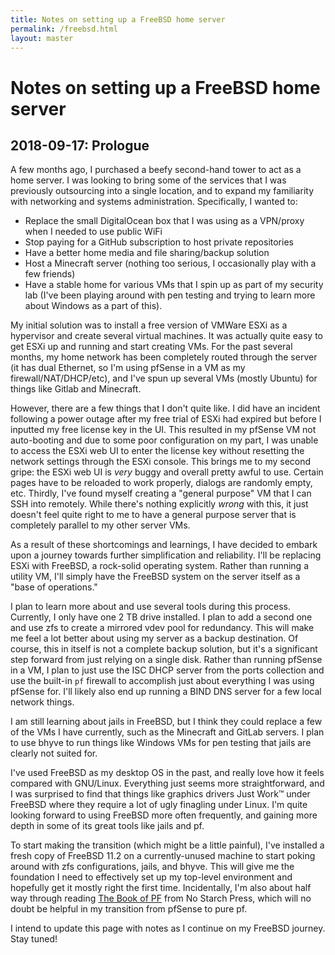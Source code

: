 ```yaml
---
title: Notes on setting up a FreeBSD home server
permalink: /freebsd.html
layout: master
---
```


# Notes on setting up a FreeBSD home server

## 2018-09-17: Prologue

A few months ago, I purchased a beefy second-hand tower to act as a home server.
I was looking to bring some of the services that I was previously outsourcing
into a single location, and to expand my familiarity with networking and systems
administration. Specifically, I wanted to:

- Replace the small DigitalOcean box that I was using as a VPN/proxy when I
  needed to use public WiFi
- Stop paying for a GitHub subscription to host private repositories
- Have a better home media and file sharing/backup solution
- Host a Minecraft server (nothing too serious, I occasionally play with a few
  friends)
- Have a stable home for various VMs that I spin up as part of my security lab
  (I've been playing around with pen testing and trying to learn more about
  Windows as a part of this).

My initial solution was to install a free version of VMWare ESXi as a hypervisor
and create several virtual machines. It was actually quite easy to get ESXi up
and running and start creating VMs. For the past several months, my home network
has been completely routed through the server (it has dual Ethernet, so I'm
using pfSense in a VM as my firewall/NAT/DHCP/etc), and I've spun up several VMs
(mostly Ubuntu) for things like Gitlab and Minecraft.

However, there are a few things that I don't quite like. I did have an incident
following a power outage after my free trial of ESXi had expired but before I
inputted my free license key in the UI. This resulted in my pfSense VM not
auto-booting and due to some poor configuration on my part, I was unable to
access the ESXi web UI to enter the license key without resetting the network
settings through the ESXi console. This brings me to my second gripe: the ESXi
web UI is _very_ buggy and overall pretty awful to use. Certain pages have to be
reloaded to work properly, dialogs are randomly empty, etc. Thirdly, I've found
myself creating a "general purpose" VM that I can SSH into remotely. While
there's nothing explicitly _wrong_ with this, it just doesn't feel quite right
to me to have a general purpose server that is completely parallel to my other
server VMs.

As a result of these shortcomings and learnings, I have decided to embark upon a
journey towards further simplification and reliability. I'll be replacing ESXi
with FreeBSD, a rock-solid operating system. Rather than running a utility VM,
I'll simply have the FreeBSD system on the server itself as a "base of
operations."

I plan to learn more about and use several tools during this process. Currently,
I only have one 2 TB drive installed. I plan to add a second one and use zfs to
create a mirrored vdev pool for redundancy. This will make me feel a lot better
about using my server as a backup destination. Of course, this in itself is not
a complete backup solution, but it's a significant step forward from just
relying on a single disk. Rather than running pfSense in a VM, I plan to just
use the ISC DHCP server from the ports collection and use the built-in `pf`
firewall to accomplish just about everything I was using pfSense for. I'll
likely also end up running a BIND DNS server for a few local network things.

I am still learning about jails in FreeBSD, but I think they could replace a few
of the VMs I have currently, such as the Minecraft and GitLab servers. I plan to
use bhyve to run things like Windows VMs for pen testing that jails are clearly
not suited for.

I've used FreeBSD as my desktop OS in the past, and really love how it feels
compared with GNU/Linux. Everything just seems more straightforward, and I was
surprised to find that things like graphics drivers Just Work&trade; under
FreeBSD where they require a lot of ugly finagling under Linux. I'm quite
looking forward to using FreeBSD more often frequently, and gaining more depth
in some of its great tools like jails and pf.

To start making the transition (which might be a little painful), I've installed
a fresh copy of FreeBSD 11.2 on a currently-unused machine to start poking
around with zfs configurations, jails, and bhyve. This will give me the
foundation I need to effectively set up my top-level environment and hopefully
get it mostly right the first time. Incidentally, I'm also about half way
through reading [The Book of PF](https://nostarch.com/pf3) from No Starch Press,
which will no doubt be helpful in my transition from pfSense to pure pf.

I intend to update this page with notes as I continue on my FreeBSD journey.
Stay tuned!
